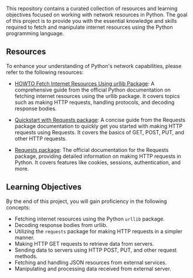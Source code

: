 
This repository contains a curated collection of resources and learning objectives focused on working with network resources in Python. The goal of this project is to provide you with the essential knowledge and skills required to fetch and manipulate internet resources using the Python programming language.

## Resources

To enhance your understanding of Python's network capabilities, please refer to the following resources:

- [HOWTO Fetch Internet Resources Using urllib Package](https://docs.python.org/3/howto/urllib2.html): A comprehensive guide from the official Python documentation on fetching internet resources using the urllib package. It covers topics such as making HTTP requests, handling protocols, and decoding response bodies.

- [Quickstart with Requests package](https://docs.python-requests.org/en/latest/user/quickstart/): A concise guide from the Requests package documentation to quickly get you started with making HTTP requests using Requests. It covers the basics of GET, POST, PUT, and other HTTP requests.

- [Requests package](https://docs.python-requests.org/en/latest/): The official documentation for the Requests package, providing detailed information on making HTTP requests in Python. It covers features like cookies, sessions, authentication, and more.

## Learning Objectives

By the end of this project, you will gain proficiency in the following concepts:

- Fetching internet resources using the Python `urllib` package.
- Decoding response bodies from urllib.
- Utilizing the `requests` package for making HTTP requests in a simpler manner.
- Making HTTP GET requests to retrieve data from servers.
- Sending data to servers using HTTP POST, PUT, and other request methods.
- Fetching and handling JSON resources from external services.
- Manipulating and processing data received from external server.

